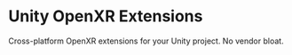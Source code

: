 # Unity OpenXR Extensions
Cross-platform OpenXR extensions for your Unity project. No vendor bloat.
